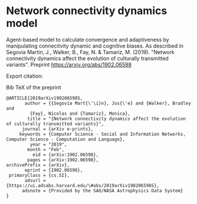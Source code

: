 # Network connectivity dynamics model
Agent-based model to calculate convergence and adaptiveness by manipulating connecitvity dynamic and cognitive biases. As described in Segovia Martin, J., Walker, B., Fay, N. &amp; Tamariz, M. (2019). "Network connectivity dynamics affect the evolution of culturally transmitted variants". Preprint https://arxiv.org/abs/1902.06598

Export citation:

Bib TeX of the preprint
```
@ARTICLE{2019arXiv190206598S,
       author = {{Segovia Mart{\'\i}n}, Jos{\'e} and {Walker}, Bradley and
         {Fay}, Nicolas and {Tamariz}, Monica},
        title = "{Network connectivity dynamics affect the evolution of culturally transmitted variants}",
      journal = {arXiv e-prints},
     keywords = {Computer Science - Social and Information Networks, Computer Science - Computation and Language},
         year = "2019",
        month = "Feb",
          eid = {arXiv:1902.06598},
        pages = {arXiv:1902.06598},
archivePrefix = {arXiv},
       eprint = {1902.06598},
 primaryClass = {cs.SI},
       adsurl = {https://ui.adsabs.harvard.edu/\#abs/2019arXiv190206598S},
      adsnote = {Provided by the SAO/NASA Astrophysics Data System}
}
```
